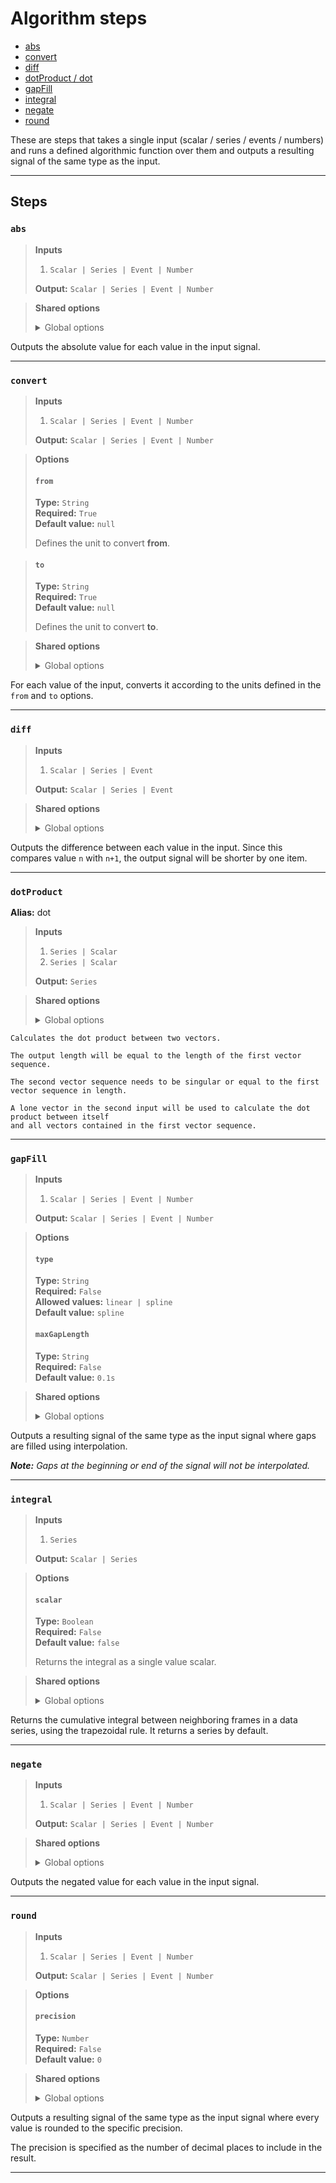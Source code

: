 # Algorithm steps

- [abs](#abs)
- [convert](#convert)
- [diff](#diff)
- [dotProduct / dot](#dotproduct)
- [gapFill](#gapfill)
- [integral](#integral)
- [negate](#negate)
- [round](#round)

These are steps that takes a single input (scalar / series / events /
numbers) and runs a defined algorithmic function over them and outputs 
a resulting signal of the same type as the input.


---

## Steps

### `abs`

> **Inputs**
>
> 1. `Scalar | Series | Event | Number`
>
> **Output:** `Scalar | Series | Event | Number`


> **Shared options**
>
> <details><summary>Global options</summary>
> 
> The following options are available globally on all steps.
>
> * [export](./index.md#export)
> * [output](./index.md#output)
> * [set](./index.md#set)
> * [space](./index.md#space)
>
>
></details>
>


Outputs the absolute value for each value in the input signal.

---

### `convert`

> **Inputs**
>
> 1. `Scalar | Series | Event | Number`
>
> **Output:** `Scalar | Series | Event | Number`

> **Options**
>
> #### `from`
>
> **Type:** `String`  
> **Required:** `True`  
> **Default value:** `null`  
>
> Defines the unit to convert **from**.

> #### `to`
>
> **Type:** `String`  
> **Required:** `True`  
> **Default value:** `null`  
>
> Defines the unit to convert **to**.

>

> **Shared options**
>
> <details><summary>Global options</summary>
> 
> The following options are available globally on all steps.
>
> * [export](./index.md#export)
> * [output](./index.md#output)
> * [set](./index.md#set)
> * [space](./index.md#space)
>
>
></details>
>


For each value of the input, converts it according to 
the units defined in the `from` and `to` options.

---

### `diff`

> **Inputs**
>
> 1. `Scalar | Series | Event`
>
> **Output:** `Scalar | Series | Event`


> **Shared options**
>
> <details><summary>Global options</summary>
> 
> The following options are available globally on all steps.
>
> * [export](./index.md#export)
> * [output](./index.md#output)
> * [set](./index.md#set)
> * [space](./index.md#space)
>
>
></details>
>


Outputs the difference between each value in the input. 
Since this compares value `n` with `n+1`, the output 
signal will be shorter by one item.

---

### `dotProduct`

**Alias:**  dot

> **Inputs**
>
> 1. `Series | Scalar`
> 2. `Series | Scalar`
>
> **Output:** `Series`


> **Shared options**
>
> <details><summary>Global options</summary>
> 
> The following options are available globally on all steps.
>
> * [export](./index.md#export)
> * [output](./index.md#output)
> * [set](./index.md#set)
> * [space](./index.md#space)
>
>
></details>
>


	Calculates the dot product between two vectors. 

	The output length will be equal to the length of the first vector sequence. 

	The second vector sequence needs to be singular or equal to the first vector sequence in length.

	A lone vector in the second input will be used to calculate the dot product between itself 
	and all vectors contained in the first vector sequence. 

---

### `gapFill`

> **Inputs**
>
> 1. `Scalar | Series | Event | Number`
>
> **Output:** `Scalar | Series | Event | Number`

> **Options**
>
> #### `type`
>
> **Type:** `String`  
> **Required:** `False`  
> **Allowed values:** `linear | spline`  
> **Default value:** `spline`  
> #### `maxGapLength`
>
> **Type:** `String`  
> **Required:** `False`  
> **Default value:** `0.1s`  
>

> **Shared options**
>
> <details><summary>Global options</summary>
> 
> The following options are available globally on all steps.
>
> * [export](./index.md#export)
> * [output](./index.md#output)
> * [set](./index.md#set)
> * [space](./index.md#space)
>
>
></details>
>


Outputs a resulting signal of the same type as the input signal 
where gaps are filled using interpolation.  

***Note:*** *Gaps at the beginning or end of the signal will 
not be interpolated.*

---

### `integral`

> **Inputs**
>
> 1. `Series`
>
> **Output:** `Scalar | Series`

> **Options**
>
> #### `scalar`
>
> **Type:** `Boolean`  
> **Required:** `False`  
> **Default value:** `false`  
>
> Returns the integral as a single value scalar.

>

> **Shared options**
>
> <details><summary>Global options</summary>
> 
> The following options are available globally on all steps.
>
> * [export](./index.md#export)
> * [output](./index.md#output)
> * [set](./index.md#set)
> * [space](./index.md#space)
>
>
></details>
>


Returns the cumulative integral between neighboring frames in a data series, using the trapezoidal rule. 
It returns a series by default.

---

### `negate`

> **Inputs**
>
> 1. `Scalar | Series | Event | Number`
>
> **Output:** `Scalar | Series | Event | Number`


> **Shared options**
>
> <details><summary>Global options</summary>
> 
> The following options are available globally on all steps.
>
> * [export](./index.md#export)
> * [output](./index.md#output)
> * [set](./index.md#set)
> * [space](./index.md#space)
>
>
></details>
>


Outputs the negated value for each value in the input signal.

---

### `round`

> **Inputs**
>
> 1. `Scalar | Series | Event | Number`
>
> **Output:** `Scalar | Series | Event | Number`

> **Options**
>
> #### `precision`
>
> **Type:** `Number`  
> **Required:** `False`  
> **Default value:** `0`  
>

> **Shared options**
>
> <details><summary>Global options</summary>
> 
> The following options are available globally on all steps.
>
> * [export](./index.md#export)
> * [output](./index.md#output)
> * [set](./index.md#set)
> * [space](./index.md#space)
>
>
></details>
>


Outputs a resulting signal of the same type as the input signal 
where every value is rounded to the specific precision.

The precision is specified as the number of decimal places to 
include in the result.

---

